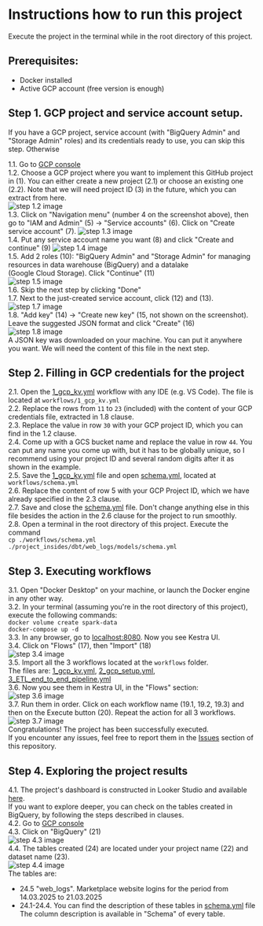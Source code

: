 # Instructions how to run this project
Execute the project in the terminal while in the root directory of this project.


## Prerequisites:
- Docker installed
- Active GCP account (free version is enough)



## Step 1. GCP project and service account setup.

If you have a GCP project, service account (with "BigQuery Admin" and "Storage Admin" roles) and its credentials ready to use, you can skip this step. Otherwise

1.1. Go to [GCP console](https://console.cloud.google.com/) \
1.2. Choose a GCP project where you want to implement this GitHub project in (1). You can either create a new project (2.1) or choose an existing one (2.2). Note that we will need project ID (3) in the future, which you can extract from here. \
   ![step 1.2 image](https://i.imgur.com/TEaJC5Q.jpeg) \
1.3. Click on "Navigation menu" (number 4 on the screenshot above), then go to "IAM and Admin" (5) -> "Service accounts" (6). Click on "Create service account" (7).
   ![step 1.3 image](https://i.imgur.com/s1CUgcm.jpeg) \
1.4. Put any service account name you want (8) and click "Create and continue" (9)
   ![step 1.4 image](https://i.imgur.com/lIcaYky.jpeg) \
1.5. Add 2 roles (10): "BigQuery Admin" and "Storage Admin" for managing resources in data warehouse (BigQuery) and a datalake \
   (Google Cloud Storage). Click "Continue" (11) \
   ![step 1.5 image](https://i.imgur.com/dgIStzE.jpeg) \
1.6. Skip the next step by clicking "Done" \
1.7. Next to the just-created service account, click (12) and (13). \
   ![step 1.7 image](https://i.imgur.com/FOe6HK9.jpeg) \
1.8. "Add key" (14) -> "Create new key" (15, not shown on the screenshot). Leave the suggested JSON format and click "Create" (16) \
   ![step 1.8 image](https://i.imgur.com/xoaDHSv.jpeg) \
   A JSON key was downloaded on your machine. You can put it anywhere you want. We will need the content of this file in the next step.


## Step 2. Filling in GCP credentials for the project
2.1. Open the [1_gcp_kv.yml](workflows/1_gcp_kv.yml) workflow with any IDE (e.g. VS Code). The file is located at `workflows/1_gcp_kv.yml` \
2.2. Replace the rows from `11` to `23` (included) with the content of your GCP credentials file, extracted in 1.8 clause. \
2.3. Replace the value in row `30` with your GCP project ID, which you can find in the 1.2 clause. \
2.4. Come up with a GCS bucket name and replace the value in row `44`. You can put any name you come up with, but it has to be globally unique, so I recommend using your project ID and several random digits after it as shown in the example. \
2.5. Save the [1_gcp_kv.yml](workflows/1_gcp_kv.yml) file and open [schema.yml](workflows/schema.yml), located at `workflows/schema.yml` \
2.6. Replace the content of row 5 with your GCP Project ID, which we have already specified in the 2.3 clause. \
2.7. Save and close the [schema.yml](workflows/schema.yml) file. Don't change anything else in this file besides the action in the 2.6 clause for the project to run smoothly. \
2.8. Open a terminal in the root directory of this project. Execute the command \
      `cp ./workflows/schema.yml ./project_insides/dbt/web_logs/models/schema.yml` 


## Step 3. Executing workflows
3.1. Open "Docker Desktop" on your machine, or launch the Docker engine in any other way. \
3.2. In your terminal (assuming you're in the root directory of this project), execute the following commands: \
   `docker volume create spark-data` \
   `docker-compose up -d` \
3.3. In any browser, go to [localhost:8080](http://localhost:8080/). Now you see Kestra UI. \
3.4. Click on "Flows" (17), then "Import" (18) \
   ![step 3.4 image](https://i.imgur.com/tpQwtwM.jpeg) \
3.5. Import all the 3 workflows located at the `workflows` folder. \
     The files are: [1_gcp_kv.yml](workflows/1_gcp_kv.yml), [2_gcp_setup.yml](workflows/2_gcp_setup.yml), [3_ETL_end_to_end_pipeline.yml](workflows/3_ETL_end_to_end_pipeline.yml) \
3.6. Now you see them in Kestra UI, in the "Flows" section: \
   ![step 3.6 image](https://i.imgur.com/ips8dKz.jpeg) \
3.7. Run them in order. Click on each workflow name (19.1, 19.2, 19.3) and then on the Execute button (20). Repeat the action for all 3 workflows. \
   ![step 3.7 image](https://i.imgur.com/zCXZzq4.jpeg) \
   Congratulations! The project has been successfully executed. \
   If you encounter any issues, feel free to report them in the [Issues](https://github.com/Hexagon9099/website_logs/issues) section of this repository.


## Step 4. Exploring the project results 
4.1. The project's dashboard is constructed in Looker Studio and available [here](https://lookerstudio.google.com/s/quHfV4HKzzA). \
   If you want to explore deeper, you can check on the tables created in BigQuery, by following the steps described in  clauses. \
4.2. Go to [GCP console](https://console.cloud.google.com/) \
4.3. Click on "BigQuery" (21) \
   ![step 4.3 image](https://i.imgur.com/fUHn65J.jpeg) \
4.4. The tables created (24) are located under your project name (22) and dataset name (23). \
   ![step 4.4 image](https://i.imgur.com/MyKyVcl.jpeg) \
 The tables are:
 - 24.5 "web_logs". Marketplace website logins for the period from 14.03.2025 to 21.03.2025
 - 24.1-24.4. You can find the description of these tables in [schema.yml](workflows/schema.yml) file \
 The column description is available in "Schema" of every table.

   

